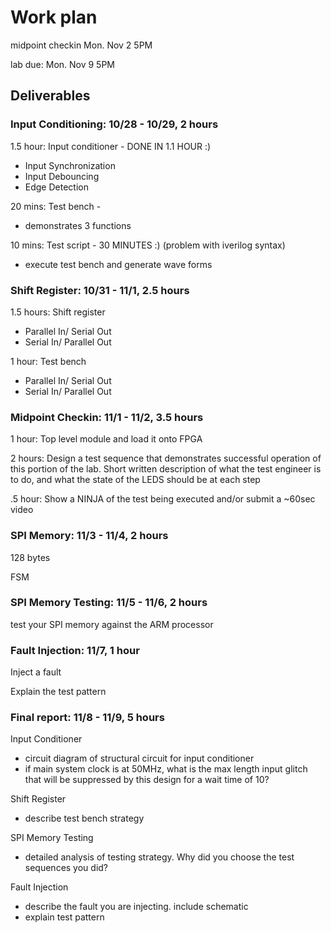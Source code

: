# Work plan
midpoint checkin Mon. Nov 2 5PM

lab due: Mon. Nov 9 5PM

## Deliverables
### Input Conditioning: 10/28 - 10/29, 2 hours
1.5 hour: Input conditioner - DONE IN 1.1 HOUR :)
- Input Synchronization
- Input Debouncing
- Edge Detection

20 mins: Test bench -
- demonstrates 3 functions

10 mins: Test script - 30 MINUTES :) (problem with iverilog syntax)
- execute test bench and generate wave forms

### Shift Register: 10/31 - 11/1, 2.5 hours
1.5 hours: Shift register
- Parallel In/ Serial Out
- Serial In/ Parallel Out

1 hour: Test bench
- Parallel In/ Serial Out
- Serial In/ Parallel Out

### Midpoint Checkin: 11/1 - 11/2, 3.5 hours
1 hour: Top level module and load it onto FPGA

2 hours: Design a test sequence that demonstrates successful operation of this portion of the lab. Short written description of what the test engineer is to do, and what the state of the LEDS should be at each step

.5 hour: Show a NINJA of the test being executed and/or submit a ~60sec video

### SPI Memory: 11/3 - 11/4, 2 hours
128 bytes

FSM

### SPI Memory Testing: 11/5 - 11/6, 2 hours
test your SPI memory against the ARM processor

### Fault Injection: 11/7, 1 hour
Inject a fault

Explain the test pattern

### Final report: 11/8 - 11/9, 5 hours
Input Conditioner
- circuit diagram of structural circuit for input conditioner
- if main system clock is at 50MHz, what is the max length input glitch that will be suppressed by this design for a wait time of 10?

Shift Register
- describe test bench strategy

SPI Memory Testing
- detailed analysis of testing strategy. Why did you choose the test sequences you did?

Fault Injection
- describe the fault you are injecting. include schematic
- explain test pattern
